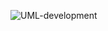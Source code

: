 ![UML-development](http://www.plantuml.com/plantuml/proxy?cache=no&src=https://raw.githubusercontent.com/oleksandrblazhko/ai-214-tsvetkov/refs/heads/Laboratory_Work_7/2-SoftwareDesign/2.7-PlantUML/UML-Deployment.puml)
